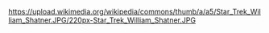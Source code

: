 https://upload.wikimedia.org/wikipedia/commons/thumb/a/a5/Star_Trek_William_Shatner.JPG/220px-Star_Trek_William_Shatner.JPG
